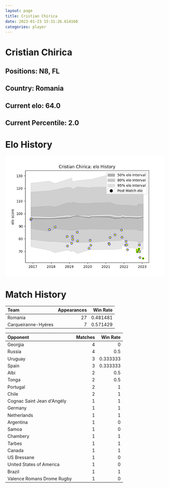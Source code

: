 ```yaml
---  
layout: page  
title: Cristian Chirica  
date: 2023-01-23 15:31:26.614160  
categories: player  
---
```

# Cristian Chirica

## Positions: N8, FL

## Country: Romania

## Current elo: 64.0

## Current Percentile: 2.0

# Elo History


![elo history](history_CristianChirica.png)
# Match History


| Team                |   Appearances |   Win Rate |
|:--------------------|--------------:|-----------:|
| Romania             |            27 |   0.481481 |
| Carqueiranne-Hyères |             7 |   0.571429 |

| Opponent                   |   Matches |   Win Rate |
|:---------------------------|----------:|-----------:|
| Georgia                    |         4 |   0        |
| Russia                     |         4 |   0.5      |
| Uruguay                    |         3 |   0.333333 |
| Spain                      |         3 |   0.333333 |
| Albi                       |         2 |   0.5      |
| Tonga                      |         2 |   0.5      |
| Portugal                   |         2 |   1        |
| Chile                      |         2 |   1        |
| Cognac Saint Jean d'Angély |         1 |   1        |
| Germany                    |         1 |   1        |
| Netherlands                |         1 |   1        |
| Argentina                  |         1 |   0        |
| Samoa                      |         1 |   0        |
| Chambery                   |         1 |   1        |
| Tarbes                     |         1 |   1        |
| Canada                     |         1 |   1        |
| US Bressane                |         1 |   0        |
| United States of America   |         1 |   0        |
| Brazil                     |         1 |   1        |
| Valence Romans Drome Rugby |         1 |   0        |